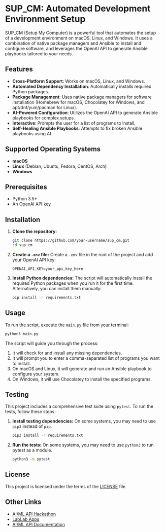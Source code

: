 # SUP_CM: Automated Development Environment Setup

SUP_CM (Setup My Computer) is a powerful tool that automates the setup of a development environment on macOS, Linux, and Windows. It uses a combination of native package managers and Ansible to install and configure software, and leverages the OpenAI API to generate Ansible playbooks tailored to your needs.

## Features

- **Cross-Platform Support**: Works on macOS, Linux, and Windows.
- **Automated Dependency Installation**: Automatically installs required Python packages.
- **Package Management**: Uses native package managers for software installation (Homebrew for macOS, Chocolatey for Windows, and apt/dnf/yum/pacman for Linux).
- **AI-Powered Configuration**: Utilizes the OpenAI API to generate Ansible playbooks for complex setups.
- **Interactive**: Prompts the user for a list of programs to install.
- **Self-Healing Ansible Playbooks**: Attempts to fix broken Ansible playbooks using AI.

## Supported Operating Systems

- **macOS**
- **Linux** (Debian, Ubuntu, Fedora, CentOS, Arch)
- **Windows**

## Prerequisites

- Python 3.5+
- An OpenAI API key

## Installation

1.  **Clone the repository:**
    ```bash
    git clone https://github.com/your-username/sup_cm.git
    cd sup_cm
    ```

2.  **Create a `.env` file:**
    Create a `.env` file in the root of the project and add your OpenAI API key:
    ```
    OPENAI_API_KEY=your_api_key_here
    ```

3.  **Install Python dependencies:**
    The script will automatically install the required Python packages when you run it for the first time. Alternatively, you can install them manually:
    ```bash
    pip install -r requirements.txt
    ```

## Usage

To run the script, execute the `main.py` file from your terminal:

```bash
python3 main.py
```

The script will guide you through the process:

1.  It will check for and install any missing dependencies.
2.  It will prompt you to enter a comma-separated list of programs you want to install.
3.  On macOS and Linux, it will generate and run an Ansible playbook to configure your system.
4.  On Windows, it will use Chocolatey to install the specified programs.

## Testing

This project includes a comprehensive test suite using `pytest`. To run the tests, follow these steps:

1.  **Install testing dependencies:**
    On some systems, you may need to use `pip3` instead of `pip`.
    ```bash
    pip3 install -r requirements.txt
    ```

2.  **Run the tests:**
    On some systems, you may need to use `python3` to run pytest as a module.
    ```bash
    python3 -m pytest
    ```

## License

This project is licensed under the terms of the [LICENSE](LICENSE) file.

## Other Links

- [AI/ML API Hackathon](https://aimlapi.com/app/)
- [LabLab Apps](https://lablab.ai/apps/)
- [AI/ML API Documentation](https://docs.aimlapi.com/)
